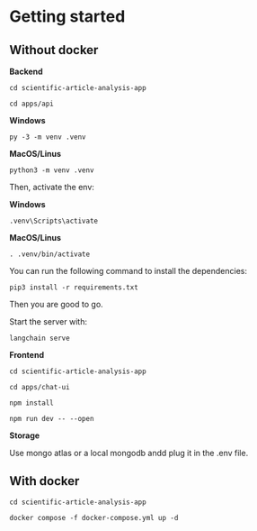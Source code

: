 # Getting started
## Without docker

**Backend**

```shell
cd scientific-article-analysis-app
```

```shell
cd apps/api
```

**Windows**

```shell
py -3 -m venv .venv
```

**MacOS/Linus**

```shell
python3 -m venv .venv
```

Then, activate the env:

**Windows**

```shell
.venv\Scripts\activate
```

**MacOS/Linus**

```shell
. .venv/bin/activate
```

You can run the following command to install the dependencies:

```shell
pip3 install -r requirements.txt
```

Then you are good to go.

Start the server with:

```shell
langchain serve
```

**Frontend**

```shell
cd scientific-article-analysis-app
```

```shell
cd apps/chat-ui
```

```shell
npm install
```

```shell
npm run dev -- --open
```

**Storage**

Use mongo atlas or a local mongodb andd plug it in the .env file.

## With docker

```shell
cd scientific-article-analysis-app
```

```shell
docker compose -f docker-compose.yml up -d
```
